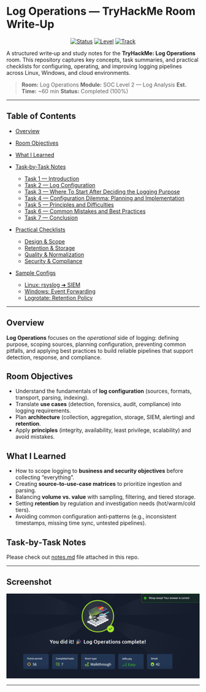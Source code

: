 # Log Operations — TryHackMe Room Write‑Up

<div align="center">

[![Status](https://img.shields.io/badge/Room-Completed-brightgreen)](#)
[![Level](https://img.shields.io/badge/Difficulty-Easy-blue)](#)
[![Track](https://img.shields.io/badge/Track-SOC%20Level%202-purple)](#)

</div>

A structured write‑up and study notes for the **TryHackMe: Log Operations** room. This repository captures key concepts, task summaries, and practical checklists for configuring, operating, and improving logging pipelines across Linux, Windows, and cloud environments.

> **Room:** Log Operations
> **Module:** SOC Level 2 — Log Analysis
> **Est. Time:** \~60 min
> **Status:** Completed (100%)

---

## Table of Contents

* [Overview](#overview)
* [Room Objectives](#room-objectives)
* [What I Learned](#what-i-learned)
* [Task‑by‑Task Notes](#task-by-task-notes)

  * [Task 1 — Introduction](#task-1--introduction)
  * [Task 2 — Log Configuration](#task-2--log-configuration)
  * [Task 3 — Where To Start After Deciding the Logging Purpose](#task-3--where-to-start-after-deciding-the-logging-purpose)
  * [Task 4 — Configuration Dilemma: Planning and Implementation](#task-4--configuration-dilemma-planning-and-implementation)
  * [Task 5 — Principles and Difficulties](#task-5--principles-and-difficulties)
  * [Task 6 — Common Mistakes and Best Practices](#task-6--common-mistakes-and-best-practices)
  * [Task 7 — Conclusion](#task-7--conclusion)
* [Practical Checklists](#practical-checklists)

  * [Design & Scope](#design--scope)
  * [Retention & Storage](#retention--storage)
  * [Quality & Normalization](#quality--normalization)
  * [Security & Compliance](#security--compliance)
* [Sample Configs](#sample-configs)

  * [Linux: rsyslog ➜ SIEM](#linux-rsyslog--siem)
  * [Windows: Event Forwarding](#windows-event-forwarding)
  * [Logrotate: Retention Policy](#logrotate-retention-policy)

---

## Overview

**Log Operations** focuses on the *operational* side of logging: defining purpose, scoping sources, planning configuration, preventing common pitfalls, and applying best practices to build reliable pipelines that support detection, response, and compliance.

## Room Objectives

* Understand the fundamentals of **log configuration** (sources, formats, transport, parsing, indexing).
* Translate **use cases** (detection, forensics, audit, compliance) into logging requirements.
* Plan **architecture** (collection, aggregation, storage, SIEM, alerting) and **retention**.
* Apply **principles** (integrity, availability, least privilege, scalability) and avoid mistakes.

## What I Learned

* How to scope logging to **business and security objectives** before collecting “everything”.
* Creating **source-to-use-case matrices** to prioritize ingestion and parsing.
* Balancing **volume vs. value** with sampling, filtering, and tiered storage.
* Setting **retention** by regulation and investigation needs (hot/warm/cold tiers).
* Avoiding common configuration anti‑patterns (e.g., inconsistent timestamps, missing time sync, untested pipelines).

## Task‑by‑Task Notes
Please check out [notes.md]() file attached in this repo.

---

## Screenshot
![Room Completion](https://github.com/MayankQuery/tryhackme-writeups/blob/main/log-operations/images/log-operations-completion.png)

---
